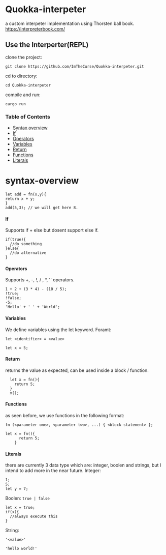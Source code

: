 # Quokka-interpeter
a custom interpeter implementation using Thorsten ball book.
  https://interpreterbook.com/

## Use the Interperter(REPL)
clone the project:
```
git clone https://github.com/ImTheCurse/Quokka-interpeter.git
```
cd to directory:
```
cd Quokka-interpeter
```
compile and run:
```
cargo run
```

### Table of Contents
- [Syntax overview](#syntax-overview)
- [If](#if)
- [Operators](#operators)
- [Variables](#variables)
- [Return](#return)
- [Functions](#functions)
- [Literals](#literals)

# syntax-overview
```
let add = fn(x,y){
return x + y;
}
add(5,3); // we will get here 8.
```

#### If
Supports if + else but dosent support else if.
```
if(true){
  //do something
}else{
  //do alternative
}
```
#### Operators
Supports +, -, !, / , *, '' operators.
```
1 + 2 + (3 * 4) - (10 / 5);
!true;
!false;
-5;
'Hello' + ' ' + 'World';
```

#### Variables
We define variables using the let keyword.
Foramt:
```
let <identifier> = <value>
```
```
let x = 5;
```
#### Return
returns the value as expected, can be used inside a block / function.
  ```
    let x = fn(){
      return 5;
    }
    x();
  ```

#### Functions
as seen before, we use functions in the following format:
```
fn (<parameter one>, <parameter two>, ...) { <block statement> };
```
```
let x = fn(){
      return 5;
    }
```

#### Literals
there are currently 3 data type which are: integer, boolen and strings, but I intend to add more in the near future.
Integer:
```
1;
5;
let y = 7;
```
Boolen:
```true | false```
```
let x = true;
if(x){
  //always execute this
}
```
String:
```
'<value>'
```
```
'hello world!'
```




